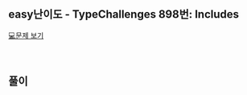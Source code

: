 ## easy난이도 - TypeChallenges 898번: Includes

[💻문제 보기](https://www.typescriptlang.org/play?#code/PQKgUABBAcCc0QLQQJIDsDGAbArgEwFMBnSJRci0gIwE8I0cssIAKAAQGsa0CAzHDgEoIAYgIBDInRHiATrPE0wpEaogBFHMQAuASwD2aZVBQBbAA5YCpgmm0RtACwIQAUuIBu4gMoZZu83sAAwBBeUUAOl1MXEIiIIh+TD1DCGiHZwcacxcpIm1rCIgQrJyHcQ5iDJdtAHd9CDkAcxwbOyIigBVM-Rxtcz6IIkderDwIKhdxCf19K3E0CCDtWS0E-Vkl3nEsIgIgiOMIADENiAIAD3ELKwAuI6DH7RIobWyXXSIABV0mOQBZWwQAC8qBi+GIAB4ANoAcgA0nIiLCADQQWEAUSIujwn10qPRAHVrjgcATYd4FtoFuJYQBdNGwgAiBlhAD4IMBgOcLjkMAVxtoGpMtjs9kFSI8JaQOQA1XQEWoQVIAcV02gAEjgqLcII5tP0iLcuc8MI4IgArDobJrAODQMAgYDKUAQAD6Hs9Xs9EAAmr1NgBhfSECAagiyFze6MeiBO5RvMrobAQoiQzo8gpoPBECCR8R4QxYOgLGjQhkQACqHNBpZdIHdMe9EE6OgggckVSbzfjugsG3siZcAG8IBiAI44HZojG8gj8iAAX0Ssn0pnRbCHiDNOysaCaxGAfV+yIT7wgGE7udB0NIs752khE6nWEhydiULhiNkyMZWJxeLksSpikuSlJ2DS9KMt+yJsmiKxaGycF3nO-JPpOOxvuCcQwgiSLkv+uLYkBJJkoy4HUmgtIVsyrJwYkYoEEhKIoQ+6EvlhKY4dCACMaIAExogAzGiACsaIAGxogA7BW0n0QhTHIVA97zo+z6Ye+qYwnxECCRAIkQOJEBSRAslogALPR2y7EpLEqah6kYa+Wncbp+lCRW-EKasdmsWp7Gadhn7ucJFY8T5iHKWOjmBS5wVptCw6LhWo7iLqsIhLCS7WYxzH+WhGnxVxn5ULM8xoAJwliZJMkVjZey5bZ+UOWxRWcR+iWKVVBk1SZdVomVcwSGgTWNdFqmFc5HXadCDUED1hnGaZ5kMc18G+S1MVtdNrmfmlGVZUuqV5hIhZoMWjSHdli5jX5rUBe1e2JaO+bnZd6XokdKVogdX03XdW2TU5HHPTp4UQAAPnpgMTbFT0JTpUN6eFsP2dtj27Yj0IMEwFY4NmfDRAQeBowVINBSViUE4QvDE3gFa41gZN0vWjbdrGxw4LITgRhA3gFOYuYcz68agDK-OOHILg0AGQxzMehhGnqBpC8awCmuaVoRDadrwMACxELUEYS-Kiry7gKRoMr+qGurmuWtasi2vawBEArVsvBAHL-BsLiBlLTC2AeNuq0aJpEGajs687jrOkAA)

<br/>

## 풀이

```ts

```
